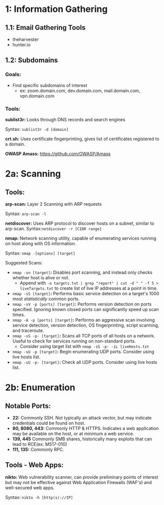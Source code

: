 # 1: Information Gathering
##  1.1: Email Gathering Tools
- theharvester
- hunter.io

##  1.2: Subdomains
### Goals:
- Find specific subdomains of interest
  - ex: zoom.domain.com, dev.domain.com, mail.domain.com, vpn.domain.com

### Tools:
**sublist3r:** Looks through DNS records and search engines

Syntax: ```sublist3r -d [domain]```

**crt.sh:** Uses certificate fingerprinting, gives list of certificates registered to a domain.

**OWASP Amass:** https://github.com/OWASP/Amass

# 2a: Scanning
##  Tools:
**arp-scan:** Layer 2 Scanning with ARP requests

Syntax: ```arp-scan -l```

**netdiscover:** Uses ARP protocol to discover hosts on a subnet, similar to arp-scan.
Syntax:```netdiscover -r [CIDR range]```

**nmap:** Network scanning utility, capable of enumerating services running on host along with OS information.

Syntax: ```nmap -[options] [target]```

Suggested Scans:
- ```nmap -sn [target]```**:** Disables port scanning, and instead only checks whether host is alive or not.
  -  Append with ```-o targets.txt | grep "report" | cut -d " " -f 5 > liveTargets.txt``` to create list of live IP addresses at a point in time.
- ```nmap -sS [target]```**:** Performs basic service detection on a target's 1000 most _statistically_ common ports.
- ```nmap -sV -p [ports] [target]```**:** Performs version detection on ports specified. Ignoring known closed ports can significantly speed up scan times.
- ```nmap -A -p [ports] [target]```**:** Performs an aggressive scan involving service detection, version detection, OS fingerprinting, 
script scanning, and traceroute. 
- ```nmap -sS -p- [target]```**:** Scans all TCP ports of all hosts on a network. Useful to check for services running on non-standard ports.
  -  Consider using target list with ```nmap -sS -p- -iL liveHosts.txt```
- ```nmap -sU -p [target]```**:** Begin enumerating UDP ports. Consider using live hosts list.
- ```nmap -sU -p- [target]```**:** Check all UDP ports. Consider using live hosts list.

# 2b: Enumeration
##  Notable Ports:
- **22:** Commonly SSH. Not typically an attack vector, but may indicate credentials could be found on host.
- **80, 8080, 443:** Commonly HTTP & HTTPS. Indicates a web application may be available on the host, or at minimum a web service.
- **139, 445** Commonly SMB shares, historically many exploits that can lead to RCE(ex: MS17-010)
- **111, 135:** Commonly RPC. 

## Tools - Web Apps:
**nikto:** Web vulnerability scanner, can provide preliminary points of interest but may not be effective against Web Application Firewalls (WAF's) and well-secured web apps.

Syntax: ```nikto -h [http(s)://IP]```


